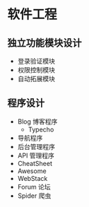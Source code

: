 # 软件工程

## 独立功能模块设计

- 登录验证模块
- 权限控制模块
- 自动拓展模块

## 程序设计

- Blog 博客程序
  - Typecho
- 导航程序
- 后台管理程序
- API 管理程序
- CheatSheet
- Awesome
- WebStack
- Forum 论坛
- Spider 爬虫


